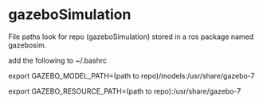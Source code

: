 # gazeboSimulation

File paths look for repo (gazeboSimulation) stored in a ros package named gazebosim.

add the following to ~/.bashrc

export GAZEBO_MODEL_PATH=(path to repo)/models:/usr/share/gazebo-7

export GAZEBO_RESOURCE_PATH=(path to repo):/usr/share/gazebo-7
